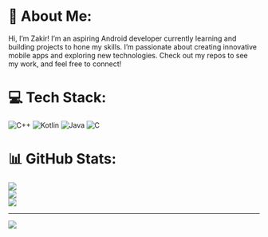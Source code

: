 # 💫 About Me:
Hi, I’m Zakir! I’m an aspiring Android developer currently learning and building projects to hone my skills. I’m passionate about creating innovative mobile apps and exploring new technologies. Check out my repos to see my work, and feel free to connect!


# 💻 Tech Stack:
![C++](https://img.shields.io/badge/c++-%2300599C.svg?style=for-the-badge&logo=c%2B%2B&logoColor=white) ![Kotlin](https://img.shields.io/badge/kotlin-%237F52FF.svg?style=for-the-badge&logo=kotlin&logoColor=white) ![Java](https://img.shields.io/badge/java-%23ED8B00.svg?style=for-the-badge&logo=openjdk&logoColor=white) ![C](https://img.shields.io/badge/c-%2300599C.svg?style=for-the-badge&logo=c&logoColor=white)
# 📊 GitHub Stats:
![](https://github-readme-stats.vercel.app/api?username=kmrzakir&theme=dark&hide_border=false&include_all_commits=false&count_private=false)<br/>
![](https://github-readme-streak-stats.herokuapp.com/?user=kmrzakir&theme=dark&hide_border=false)<br/>
![](https://github-readme-stats.vercel.app/api/top-langs/?username=kmrzakir&theme=dark&hide_border=false&include_all_commits=false&count_private=false&layout=compact)

---
[![](https://visitcount.itsvg.in/api?id=kmrzakir&icon=0&color=0)](https://visitcount.itsvg.in)

<!-- Proudly created with GPRM ( https://gprm.itsvg.in ) -->
